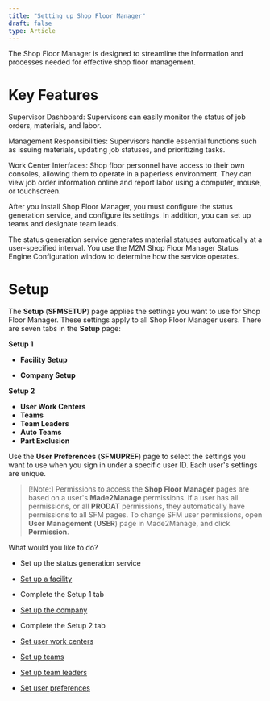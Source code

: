 ```yaml
---
title: "Setting up Shop Floor Manager"
draft: false
type: Article 
---
```


The Shop Floor Manager is designed to streamline the information and processes needed for effective shop floor management.
# Key Features
Supervisor Dashboard: Supervisors can easily monitor the status of job orders, materials, and labor.

Management Responsibilities: Supervisors handle essential functions such as issuing materials, updating job statuses, and prioritizing tasks.

Work Center Interfaces: Shop floor personnel have access to their own consoles, allowing them to operate in a paperless environment. They can view job order information online and report labor using a computer, mouse, or touchscreen.

After you install Shop Floor Manager, you must configure the status generation service, and configure its settings. In addition, you can set up teams and designate team leads.

The status generation service generates material statuses automatically at a user-specified interval. You use the M2M Shop Floor Manager Status Engine Configuration window to determine how the service operates.

# Setup

The **Setup** (**SFMSETUP**) page applies the settings you want to use for Shop Floor Manager. These settings apply to all Shop Floor Manager users. There are seven tabs in the **Setup** page:

**Setup 1**  

* **Facility Setup**

*  **Company Setup**  

**Setup 2**     

* **User Work Centers**
* **Teams**     
* **Team Leaders**
* **Auto Teams** 
* **Part Exclusion**             


Use the **User Preferences** (**SFMUPREF**) page to select the settings you want to use when you sign in under a specific user ID. Each user's settings are unique.

>[!Note:]
>Permissions to access the **Shop Floor Manager** pages are based on a user's **Made2Manage** permissions. If a user has all permissions, or all **PRODAT** permissions, they automatically have permissions to all SFM pages. To change SFM user permissions, open **User Management** (**USER**) page in Made2Manage, and click **Permission**.

What would you like to do?

* Set up the status generation service

* [Set up a facility](facility-setup.md)

* Complete the Setup 1 tab

* [Set up the company](company-setup.md)

* Complete the Setup 2 tab

* [Set user work centers](user-work-centers.md)

* [Set up teams](teams-setup.md)

* [Set up team leaders](team-leaders-setup.md)

* [Set user preferences](setting-user-preferences.md)